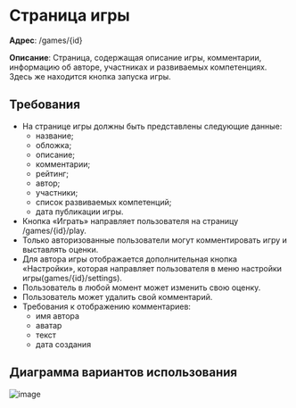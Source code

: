 # Страница игры

**Адрес**: /games/{id}

**Описание**: Страница, содержащая описание игры, комментарии, информацию об авторе, участниках и развиваемых компетенциях. Здесь же находится кнопка запуска игры. 

## Требования
* На странице игры должны быть представлены следующие данные:
  * название;
  * обложка;
  * описание;
  * комментарии;
  * рейтинг;
  * автор;
  * участники;
  * список развиваемых компетенций;
  * дата публикации игры.
* Кнопка «Играть» направляет пользователя на страницу /games/{id}/play.
* Только авторизованные пользователи могут комментировать игру и выставлять оценки.
* Для автора игры отображается дополнительная кнопка «Настройки», которая направляет пользователя в меню настройки игры(games/{id}/settings).
* Пользователь в любой момент может изменить свою оценку.
* Пользователь может удалить свой комментарий.
* Требования к отображению комментариев:
  * имя автора
  * аватар
  * текст
  * дата создания

## Диаграмма вариантов использования
![image](https://user-images.githubusercontent.com/22858278/136565497-46158230-9130-4a18-997e-f085ad73cb78.png)
